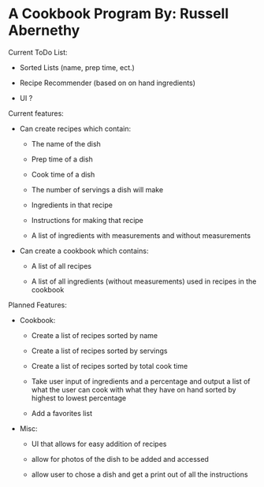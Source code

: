 # A Cookbook Program By: Russell Abernethy

Current ToDo List:
- Sorted Lists (name, prep time, ect.)

- Recipe Recommender (based on on hand ingredients)

- UI ?

Current features:

  - Can create recipes which contain:

    - The name of the dish
  
    - Prep time of a dish
  
    - Cook time of a dish
  
    - The number of servings a dish will make
  
    - Ingredients in that recipe
  
    - Instructions for making that recipe
  
    - A list of ingredients with measurements and without measurements
  
- Can create a cookbook which contains:

  - A list of all recipes
  
  - A list of all ingredients (without measurements) used in recipes in the cookbook
  
Planned Features:
  
- Cookbook:

  - Create a list of recipes sorted by name
  
  - Create a list of recipes sorted by servings
  
  - Create a list of recipes sorted by total cook time
  
  - Take user input of ingredients and a percentage and output a list of what the user can cook with what they have on hand sorted by highest to lowest percentage 
  
  - Add a favorites list
  
  
- Misc:

  - UI that allows for easy addition of recipes
  
  - allow for photos of the dish to be added and accessed
  
  - allow user to chose a dish and get a print out of all the instructions
